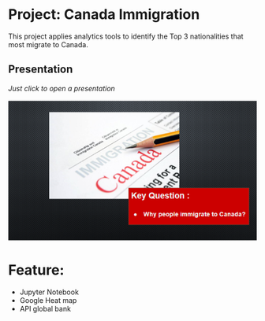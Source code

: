 # Project: Canada Immigration
This project applies analytics tools to identify the Top 3 nationalities that most migrate to Canada.

## Presentation
*Just click to open a presentation*<br><br>
[![presentation](/Presentation/presenation_initial.PNG)](https://docs.google.com/presentation/d/1jOascaJ1pg3lJgmDiEIp_BmzOwSgzBPC2P43QNQXc3k/edit?usp=sharing)

# Feature:
 - Jupyter Notebook
 - Google Heat map
 - API global bank
